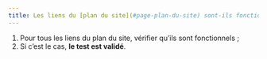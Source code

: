 ```yaml
---
title: Les liens du [plan du site](#page-plan-du-site) sont-ils fonctionnels ?
---
```


1. Pour tous les liens du plan du site, vérifier qu’ils sont fonctionnels ;
2. Si c’est le cas, **le test est validé**.
